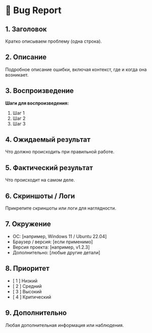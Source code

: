 # 🐛 Bug Report

## 1. Заголовок
Кратко описываем проблему (одна строка).

## 2. Описание
Подробное описание ошибки, включая контекст, где и когда она возникает.

## 3. Воспроизведение
**Шаги для воспроизведения:**
1. Шаг 1
2. Шаг 2
3. Шаг 3

## 4. Ожидаемый результат
Что должно происходить при правильной работе.

## 5. Фактический результат
Что происходит на самом деле.

## 6. Скриншоты / Логи
Прикрепите скриншоты или логи для наглядности.

## 7. Окружение
- ОС: [например, Windows 11 / Ubuntu 22.04]
- Браузер / версия: [если применимо]
- Версия проекта: [например, v1.2.3]
- Дополнительно: [любые другие детали]

## 8. Приоритет
- [ 1 ] Низкий
- [ 2 ] Средний
- [ 3 ] Высокий
- [ 4 ] Критический

## 9. Дополнительно
Любая дополнительная информация или наблюдения.